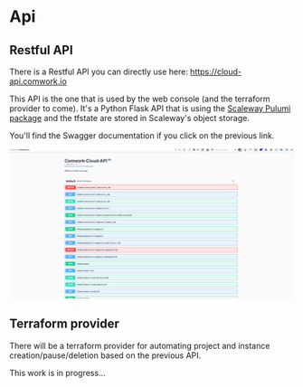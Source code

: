 # Api

## Restful API

There is a Restful API you can directly use here: https://cloud-api.comwork.io

This API is the one that is used by the web console (and the terraform provider to come). It's a Python Flask API that is using the [Scaleway Pulumi package](https://www.pulumi.com/registry/packages/scaleway/) and the tfstate are stored in Scaleway's object storage.

You'll find the Swagger documentation if you click on the previous link.

![swagger](./img/swagger.png)

## Terraform provider

There will be a terraform provider for automating project and instance creation/pause/deletion based on the previous API.

This work is in progress...
